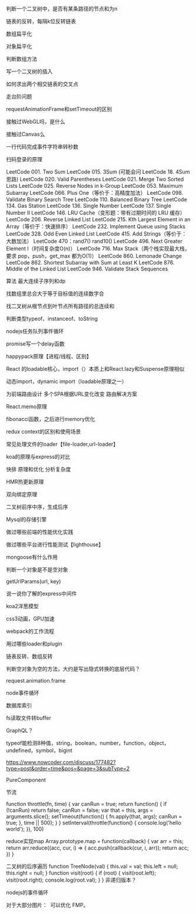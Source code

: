 
判断一个二叉树中，是否有某条路径的节点和为n

链表的反转，每隔k位反转链表

数组扁平化

对象扁平化

判断数组方法

写一个二叉树的插入

如何求出两个相交链表的交叉点

走台阶问题

requestAnimationFrame和setTimeout的区别

接触过WebGL吗，是什么

接触过Canvas么

一行代码完成事件字符串转秒数

扫码登录的原理

LeetCode 001. Two Sum
LeetCode 015. 3Sum (可能会问 LeetCode 18. 4Sum 思路)
LeetCode 020. Valid Parentheses
LeetCode 021. Merge Two Sorted Lists
LeetCode 025. Reverse Nodes in k-Group
LeetCode 053. Maximum Subarray
LeetCode 066. Plus One（等价于：高精度加法）
LeetCode 098. Validate Binary Search Tree
LeetCode 110. Balanced Binary Tree
LeetCode 134. Gas Station
LeetCode 136. Single Number
LeetCode 137. Single Number II
LeetCode 146. LRU Cache（变形题：带有过期时间的 LRU 缓存）
LeetCode 206. Reverse Linked List
LeetCode 215. Kth Largest Element in an Array（等价于：快速排序）
LeetCode 232. Implement Queue using Stacks
LeetCode 328. Odd Even Linked List
LeetCode 415. Add Strings（等价于：大数加法）
LeetCode 470：rand7() rand10()
LeetCode 496. Next Greater Element I（时间复杂度O(n)）
LeetCode 716. Max Stack（两个栈实现最大栈，要求 pop，push，get_max 都为O(1)）
LeetCode 860. Lemonade Change
LeetCode 862. Shortest Subarray with Sum at Least K
LeetCode 876. Middle of the Linked List
LeetCode 946. Validate Stack Sequences

算法 最大连续子序列和dp

找数组里总合大于等于目标值的连续数字合

找二叉树从根节点到叶节点所有路径的总连续和

判断类型typeof、instanceof、toString

nodejs任务队列事件循环

promise写一个delay函数

happypack原理【进程/线程、区别】

React 的loadable核心，import（）本质上和React.lazy和Suspense原理相似

动态import，dynamic import（loadable原理之一）

为前端路由设计 多个SPA根据URL变化改变 路由解决方案

React.memo原理

fibonacci函数，之后进行memory优化

redux context的区别和使用场景

常见处理文件的loader【file-loader,url-loader】

koa的原理与express的对比

快排 原理和优化 分析复杂度

HMR热更新原理

双向绑定原理

二叉树前序中序，生成后序

Mysql的存储引擎

做过哪些前端的性能优化实践

做过哪些平台进行性能测试【lighthouse】

mongoose有什么作用

判断一个对象是不是空对象

getUrlParams(url, key)

说一说你了解的express中间件

koa2洋葱模型

css3动画，GPU加速

webpack的工作流程

用过哪些loader和plugin

链表反转、数组反转

判断空对象为空的方法，大约是写出隐式转换的底层代码？

request.animation.frame

node事件循环

数据库索引

fs读取文件转buffer

GraphQL？

typeof能检测8种值，string，boolean，number，function，object，undefined，symbol，bigint

https://www.nowcoder.com/discuss/177482?type=post&order=time&pos=&page=3&subType=2

PureComponent

节流

function throttle(fn, time) {
    var canRun = true;
    return function() {
        if (!canRun) return false;
        canRun = false;
        var that = this, args = arguments.slice();
        setTimeout(function() {
            fn.apply(that, args);
            canRun = true;
        }, time || 500);
    }
}
setInterval(throttle(function() {
    console.log('hello world');
}), 100)

reduce实现map
Array.prototype.map = function(callback) {
    var arr = this;
    return arr.reduce((acc, cur, i) => {
        acc.push(callback(cur, i, arr));
        return acc;
    })
}

二叉树的后序遍历
function TreeNode(val) {
    this.val = val;
    this.left = null;
    this.right = null;
}
function visit(root) {
    if (root) {
        visit(root.left);
        visit(root.right);
        console.log(root.val);
    }
}
非递归版本？

nodejs的事件循环


对于大部分图片：
<img async decoding="async" loading="lazy" importance="low" />
可以优化 FMP。

